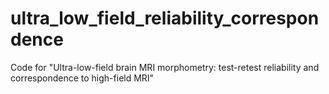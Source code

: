 # ultra_low_field_reliability_correspondence
Code for "Ultra-low-field brain MRI morphometry:  test-retest reliability and correspondence to high-field MRI"
